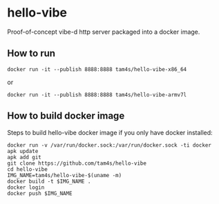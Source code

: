 # hello-vibe

Proof-of-concept vibe-d http server packaged into a docker image.

## How to run

    docker run -it --publish 8888:8888 tam4s/hello-vibe-x86_64
or

    docker run -it --publish 8888:8888 tam4s/hello-vibe-armv7l

## How to build docker image

Steps to build hello-vibe docker image if you only have docker installed:

	docker run -v /var/run/docker.sock:/var/run/docker.sock -ti docker
	apk update
	apk add git
	git clone https://github.com/tam4s/hello-vibe
	cd hello-vibe
	IMG_NAME=tam4s/hello-vibe-$(uname -m)
	docker build -t $IMG_NAME .
	docker login
	docker push $IMG_NAME
